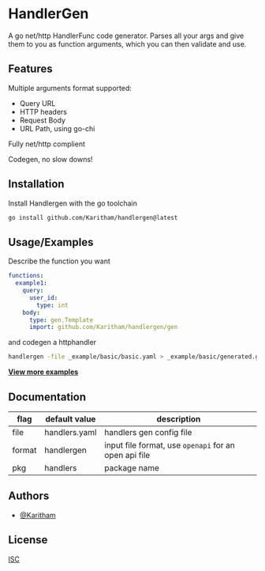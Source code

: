 
# HandlerGen

A go net/http HandlerFunc code generator.
Parses all your args and give them to you as function arguments,
which you can then validate and use.


## Features

Multiple arguments format supported:
- Query URL
- HTTP headers
- Request Body
- URL Path, using go-chi

Fully net/http complient

Codegen, no slow downs!

  
## Installation 

Install Handlergen with the go toolchain

```bash 
go install github.com/Karitham/handlergen@latest
```
## Usage/Examples

Describe the function you want

```yml
functions:
  example1:
    query:
      user_id:
        type: int
    body:
      type: gen.Template
      import: github.com/Karitham/handlergen/gen
```

and codegen a httphandler

```sh
handlergen -file _example/basic/basic.yaml > _example/basic/generated.go
```

**[View more examples](_example)**
## Documentation

| flag | default value | description |
| ---- | --------- | ----------- |
| file | handlers.yaml  | handlers gen config file |
| format  | handlergen  | input file format, use `openapi` for an open api file |
| pkg  | handlers  | package name |

## Authors

- [@Karitham](https://www.github.com/Karitham)

  
## License

[ISC](https://choosealicense.com/licenses/isc/)

  
